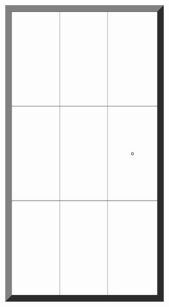 <!-- Do not move the table content into multiple lines; keep it in a single line -->
<font size="7">
<table style="text-align:center" border="20">
 
  <tr align="center" height="300"><td width="300"></td><td width="300"></td><td width="300"></td></tr>
  <tr align="center" height="300"><td></td><td></td><td>o</td></tr><tr align="center" height="300"><td></td>
  <td></td><td></td></tr>
 
</table>
</font>
